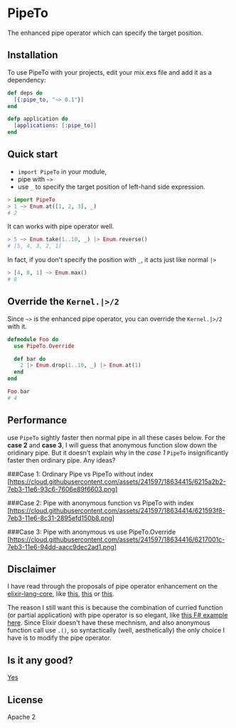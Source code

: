 # PipeTo

The enhanced pipe operator which can specify the target position.

## Installation

To use PipeTo with your projects, edit your mix.exs file and add it as a dependency:

```elixir
def deps do
  [{:pipe_to, "~> 0.1"}]
end

defp application do
  [applications: [:pipe_to]]
end
```

## Quick start

* `import PipeTo` in your module,
* pipe with `~>`
* use `_` to specify the target position of left-hand side expression.

```elixir
> import PipeTo
> 1 ~> Enum.at([1, 2, 3], _)
# 2
```

It can works with pipe operator well.

```elixir
> 5 ~> Enum.take(1..10, _) |> Enum.reverse()
# [5, 4, 3, 2, 1]
```

In fact, if you don't specify the position with `_`, it acts just like normal `|>`
```elixir
> [4, 8, 1] ~> Enum.max()
# 8
```

## Override the `Kernel.|>/2`
Since `~>` is the enhanced pipe operator, you can override the `Kernel.|>/2` with it.

```elixir
defmodule Foo do
  use PipeTo.Override

  def bar do
    2 |> Enum.drop(1..10, _) |> Enum.at(1)
  end
end

Foo.bar
# 4
```

## Performance

use `PipeTo` sightly faster then normal pipe in all these cases below. For the __case 2__ and __case 3__, I will guess
that anonymous function slow down the oridinary pipe. But it doesn't explain why in the _case 1_ `PipeTo` insignificantly faster
then ordinary pipe. Any ideas?

###Case 1: Ordinary Pipe vs PipeTo without index
[https://cloud.githubusercontent.com/assets/241597/18634415/6215a2b2-7eb3-11e6-93c6-7606e89f6603.png]

###Case 2: Pipe with anonymous function vs PipeTo with index
[https://cloud.githubusercontent.com/assets/241597/18634414/621593f8-7eb3-11e6-8c31-2895efd150b8.png]

###Case 3: Pipe with anonymous vs use PipeTo.Override
[https://cloud.githubusercontent.com/assets/241597/18634416/6217001c-7eb3-11e6-94dd-aacc9dec2ad1.png]

## Disclaimer
  I have read through the proposals of pipe operator enhancement on the [elixir-lang-core](https://groups.google.com/forum/#!forum/elixir-lang-core), like [this](https://groups.google.com/forum/#!searchin/elixir-lang-core/pipe$20argument%7Csort:relevance/elixir-lang-core/jKOJ1zUYwaE/SIKql6ybAQAJ), [this](https://groups.google.com/forum/#!searchin/elixir-lang-core/pipe$20argument|sort:relevance/elixir-lang-) or [this](https://groups.google.com/forum/#!searchin/elixir-lang-core/pipe$20argument|sort:relevance/elixir-lang-core/wTK072BdJus/GOUMaUrEEQAJ).

  The reason I still want this is because the combination of curried function (or partial application) with pipe operator is so elegant, like [this F# example here](https://fsharpforfunandprofit.com/posts/partial-application/). Since Elixir doesn't have these mechnism, and also anonymous function call use `.()`, so syntactically (well, aesthetically) the only choice I have is to modify the pipe operator.

## Is it any good?
[Yes](https://news.ycombinator.com/item?id=3067434)

## License
Apache 2
